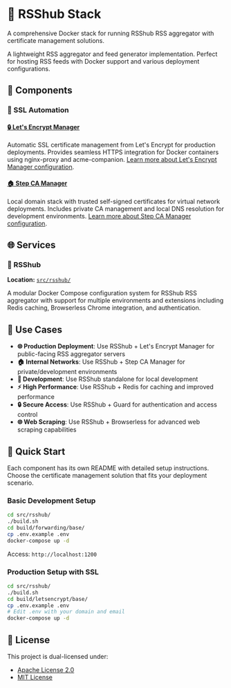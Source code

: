 # 🚀 RSShub Stack

A comprehensive Docker stack for running RSShub RSS aggregator with certificate management solutions.

A lightweight RSS aggregator and feed generator implementation. Perfect for hosting RSS feeds with Docker support and various deployment configurations.

## 🧩 Components

### 🔐 SSL Automation

#### [🔒 Let's Encrypt Manager](src/ssl-automation/letsencrypt-manager)

Automatic SSL certificate management from Let's Encrypt for production deployments. Provides seamless HTTPS integration for Docker containers using nginx-proxy and acme-companion.
[Learn more about Let's Encrypt Manager configuration](src/ssl-automation/letsencrypt-manager/README.md).

#### [🏠 Step CA Manager](src/ssl-automation/step-ca-manager)

Local domain stack with trusted self-signed certificates for virtual network deployments. Includes private CA management and local DNS resolution for development environments.
[Learn more about Step CA Manager configuration](src/ssl-automation/step-ca-manager/README.md).

## 🌐 Services

### 📡 RSShub

**Location:** [`src/rsshub/`](src/rsshub/)

A modular Docker Compose configuration system for RSShub RSS aggregator with support for multiple environments and extensions including Redis caching, Browserless Chrome integration, and authentication.

## 🎯 Use Cases

- **🌐 Production Deployment**: Use RSShub + Let's Encrypt Manager for public-facing RSS aggregator servers
- **🏠 Internal Networks**: Use RSShub + Step CA Manager for private/development environments
- **🔧 Development**: Use RSShub standalone for local development
- **⚡ High Performance**: Use RSShub + Redis for caching and improved performance
- **🔒 Secure Access**: Use RSShub + Guard for authentication and access control
- **🌐 Web Scraping**: Use RSShub + Browserless for advanced web scraping capabilities

## 🚀 Quick Start

Each component has its own README with detailed setup instructions. Choose the certificate management solution that fits your deployment scenario.

### Basic Development Setup

```bash
cd src/rsshub/
./build.sh
cd build/forwarding/base/
cp .env.example .env
docker-compose up -d
```

Access: `http://localhost:1200`

### Production Setup with SSL

```bash
cd src/rsshub/
./build.sh
cd build/letsencrypt/base/
cp .env.example .env
# Edit .env with your domain and email
docker-compose up -d
```

## 📄 License

This project is dual-licensed under:

- [Apache License 2.0](LICENSE-APACHE)
- [MIT License](LICENSE-MIT)
